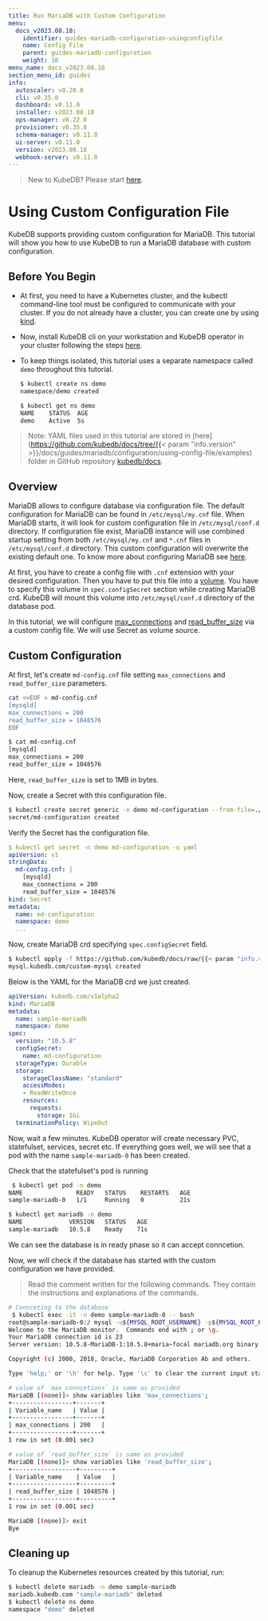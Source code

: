 ```yaml
---
title: Run MariaDB with Custom Configuration
menu:
  docs_v2023.08.18:
    identifier: guides-mariadb-configuration-usingconfigfile
    name: Config File
    parent: guides-mariadb-configuration
    weight: 10
menu_name: docs_v2023.08.18
section_menu_id: guides
info:
  autoscaler: v0.20.0
  cli: v0.35.0
  dashboard: v0.11.0
  installer: v2023.08.18
  ops-manager: v0.22.0
  provisioner: v0.35.0
  schema-manager: v0.11.0
  ui-server: v0.11.0
  version: v2023.08.18
  webhook-server: v0.11.0
---
```


> New to KubeDB? Please start [here](/docs/v2023.08.18/README).

# Using Custom Configuration File

KubeDB supports providing custom configuration for MariaDB. This tutorial will show you how to use KubeDB to run a MariaDB database with custom configuration.

## Before You Begin

- At first, you need to have a Kubernetes cluster, and the kubectl command-line tool must be configured to communicate with your cluster. If you do not already have a cluster, you can create one by using [kind](https://kind.sigs.k8s.io/docs/user/quick-start/).

- Now, install KubeDB cli on your workstation and KubeDB operator in your cluster following the steps [here](/docs/v2023.08.18/setup/README).

- To keep things isolated, this tutorial uses a separate namespace called `demo` throughout this tutorial.

  ```bash
  $ kubectl create ns demo
  namespace/demo created

  $ kubectl get ns demo
  NAME    STATUS  AGE
  demo    Active  5s
  ```

> Note: YAML files used in this tutorial are stored in [here](https://github.com/kubedb/docs/tree/{{< param "info.version" >}}/docs/guides/mariadb/configuration/using-config-file/examples) folder in GitHub repository [kubedb/docs](https://github.com/kubedb/docs).

## Overview

MariaDB allows to configure database via configuration file. The default configuration for MariaDB can be found in `/etc/mysql/my.cnf` file. When MariaDB starts, it will look for custom configuration file in `/etc/mysql/conf.d` directory. If configuration file exist, MariaDB instance will use combined startup setting from both `/etc/mysql/my.cnf` and `*.cnf` files in `/etc/mysql/conf.d` directory. This custom configuration will overwrite the existing default one. To know more about configuring MariaDB see [here](https://mariadb.com/kb/en/configuring-mariadb-with-option-files/).

At first, you have to create a config file with `.cnf` extension with your desired configuration. Then you have to put this file into a [volume](https://kubernetes.io/docs/concepts/storage/volumes/). You have to specify this volume  in `spec.configSecret` section while creating MariaDB crd. KubeDB will mount this volume into `/etc/mysql/conf.d` directory of the database pod.

In this tutorial, we will configure [max_connections](https://mariadb.com/docs/reference/mdb/system-variables/max_connections/) and [read_buffer_size](https://mariadb.com/docs/reference/mdb/system-variables/read_buffer_size/) via a custom config file. We will use Secret as volume source.

## Custom Configuration

At first, let's create `md-config.cnf` file setting `max_connections` and `read_buffer_size` parameters.

```bash
cat <<EOF > md-config.cnf
[mysqld]
max_connections = 200
read_buffer_size = 1048576
EOF

$ cat md-config.cnf
[mysqld]
max_connections = 200
read_buffer_size = 1048576
```

Here, `read_buffer_size` is set to 1MB in bytes.

Now, create a Secret with this configuration file.

```bash
$ kubectl create secret generic -n demo md-configuration --from-file=./md-config.cnf
secret/md-configuration created
```

Verify the Secret has the configuration file.

```yaml
$ kubectl get secret -n demo md-configuration -o yaml
apiVersion: v1
stringData:
  md-config.cnf: |
    [mysqld]
    max_connections = 200
    read_buffer_size = 1048576
kind: Secret
metadata:
  name: md-configuration
  namespace: demo
  ...
```

Now, create MariaDB crd specifying `spec.configSecret` field.

```bash
$ kubectl apply -f https://github.com/kubedb/docs/raw/{{< param "info.version" >}}/docs/guides/mariadb/configuration/using-config-file/examples/md-custom.yaml
mysql.kubedb.com/custom-mysql created
```

Below is the YAML for the MariaDB crd we just created.

```yaml
apiVersion: kubedb.com/v1alpha2
kind: MariaDB
metadata:
  name: sample-mariadb
  namespace: demo
spec:
  version: "10.5.8"
  configSecret:
    name: md-configuration
  storageType: Durable
  storage:
    storageClassName: "standard"
    accessModes:
    - ReadWriteOnce
    resources:
      requests:
        storage: 1Gi
  terminationPolicy: WipeOut

```

Now, wait a few minutes. KubeDB operator will create necessary PVC, statefulset, services, secret etc. If everything goes well, we will see that a pod with the name `sample-mariadb-0` has been created.

Check that the statefulset's pod is running

```bash
 $ kubectl get pod -n demo
NAME               READY   STATUS    RESTARTS   AGE
sample-mariadb-0   1/1     Running   0          21s

$ kubectl get mariadb -n demo 
NAME             VERSION   STATUS   AGE
sample-mariadb   10.5.8    Ready    71s
```

We can see the database is in ready phase so it can accept conncetion.

Now, we will check if the database has started with the custom configuration we have provided.

> Read the comment written for the following commands. They contain the instructions and explanations of the commands.

```bash
# Connceting to the database
 $ kubectl exec -it -n demo sample-mariadb-0 -- bash
root@sample-mariadb-0:/ mysql -u${MYSQL_ROOT_USERNAME} -p${MYSQL_ROOT_PASSWORD}
Welcome to the MariaDB monitor.  Commands end with ; or \g.
Your MariaDB connection id is 23
Server version: 10.5.8-MariaDB-1:10.5.8+maria~focal mariadb.org binary distribution

Copyright (c) 2000, 2018, Oracle, MariaDB Corporation Ab and others.

Type 'help;' or '\h' for help. Type '\c' to clear the current input statement.

# value of `max_conncetions` is same as provided 
MariaDB [(none)]> show variables like 'max_connections';
+-----------------+-------+
| Variable_name   | Value |
+-----------------+-------+
| max_connections | 200   |
+-----------------+-------+
1 row in set (0.001 sec)

# value of `read_buffer_size` is same as provided
MariaDB [(none)]> show variables like 'read_buffer_size';
+------------------+---------+
| Variable_name    | Value   |
+------------------+---------+
| read_buffer_size | 1048576 |
+------------------+---------+
1 row in set (0.001 sec)

MariaDB [(none)]> exit
Bye
```

## Cleaning up

To cleanup the Kubernetes resources created by this tutorial, run:

```bash
$ kubectl delete mariadb -n demo sample-mariadb
mariadb.kubedb.com "sample-mariadb" deleted
$ kubectl delete ns demo
namespace "demo" deleted
```

